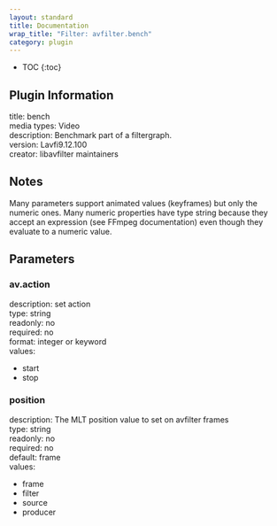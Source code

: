```yaml
---
layout: standard
title: Documentation
wrap_title: "Filter: avfilter.bench"
category: plugin
---
```

* TOC
{:toc}

## Plugin Information

title: bench  
media types:
Video  
description: Benchmark part of a filtergraph.  
version: Lavfi9.12.100  
creator: libavfilter maintainers  

## Notes

Many parameters support animated values (keyframes) but only the numeric ones. Many numeric properties have type string because they accept an expression (see FFmpeg documentation) even though they evaluate to a numeric value.

## Parameters

### av.action

  
description:
set action  
type: string  
readonly: no  
required: no  
format: integer or keyword  
values:  

* start
* stop

### position

  
description:
The MLT position value to set on avfilter frames  
type: string  
readonly: no  
required: no  
default: frame  
values:  

* frame
* filter
* source
* producer

